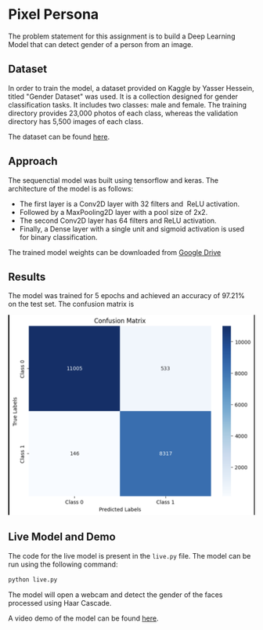 # Pixel Persona

The problem statement for this assignment is to build a Deep Learning Model that can detect gender of a person from an image.

## Dataset

In order to train the model, a dataset provided on Kaggle by Yasser Hessein, titled "Gender Dataset" was used. It is a collection designed for gender classification tasks. It includes two classes: male and female. The training directory provides 23,000 photos of each class, whereas the validation directory has 5,500 images of each class.

The dataset can be found [here](https://www.kaggle.com/datasets/yasserhessein/gender-dataset).

## Approach

The sequenctial model was built using tensorflow and keras. The architecture of the model is as follows:

- The first layer is a Conv2D layer with 32 filters and  ReLU activation.
- Followed by a MaxPooling2D layer with a pool size of 2x2.
- The second Conv2D layer has 64 filters and ReLU activation.
- Finally, a Dense layer with a single unit and sigmoid activation is used for binary classification.

The trained model weights can be downloaded from [Google Drive](https://drive.google.com/file/d/1LPNPLoSAv7eXvvIuimu-L7TXW7VmDtdY/view?usp=share_link)

## Results

The model was trained for 5 epochs and achieved an accuracy of 97.21% on the test set. The confusion matrix is 

![Confusion Matrix](confusion_matrix.png)

## Live Model and Demo

The code for the live model is present in the `live.py` file. The model can be run using the following command:

```bash
python live.py
```

The model will open a webcam and detect the gender of the faces processed using Haar Cascade.

A video demo of the model can be found [here](recording_live_detection.mov).